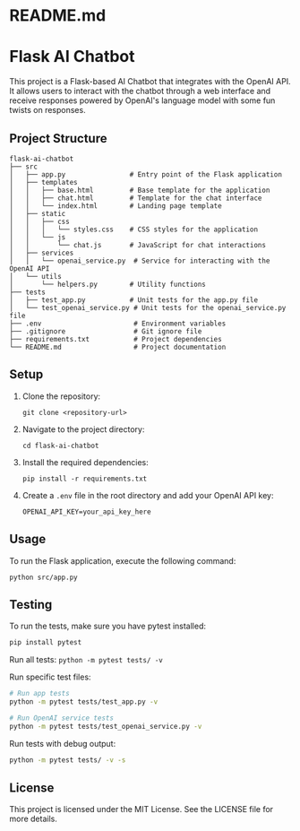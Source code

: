 # README.md

# Flask AI Chatbot

This project is a Flask-based AI Chatbot that integrates with the OpenAI API. It allows users to interact with the chatbot through a web interface and receive responses powered by OpenAI's language model with some fun twists on responses.

## Project Structure

```
flask-ai-chatbot
├── src
│   ├── app.py                # Entry point of the Flask application
│   ├── templates
│   │   ├── base.html         # Base template for the application
│   │   ├── chat.html         # Template for the chat interface
│   │   └── index.html        # Landing page template
│   ├── static
│   │   ├── css
│   │   │   └── styles.css    # CSS styles for the application
│   │   └── js
│   │       └── chat.js       # JavaScript for chat interactions
│   ├── services
│   │   └── openai_service.py  # Service for interacting with the OpenAI API
│   └── utils
│       └── helpers.py        # Utility functions
├── tests
│   ├── test_app.py           # Unit tests for the app.py file
│   └── test_openai_service.py # Unit tests for the openai_service.py file
├── .env                       # Environment variables
├── .gitignore                 # Git ignore file
├── requirements.txt           # Project dependencies
└── README.md                  # Project documentation
```

## Setup

1. Clone the repository:
   ```
   git clone <repository-url>
   ```

2. Navigate to the project directory:
   ```
   cd flask-ai-chatbot
   ```

3. Install the required dependencies:
   ```
   pip install -r requirements.txt
   ```

4. Create a `.env` file in the root directory and add your OpenAI API key:
   ```
   OPENAI_API_KEY=your_api_key_here
   ```

## Usage

To run the Flask application, execute the following command:
```
python src/app.py
```

## Testing

To run the tests, make sure you have pytest installed:

```bash
pip install pytest
```

Run all tests: `python -m pytest tests/ -v`

Run specific test files:

```bash
# Run app tests
python -m pytest tests/test_app.py -v

# Run OpenAI service tests
python -m pytest tests/test_openai_service.py -v
```

Run tests with debug output:
```bash
python -m pytest tests/ -v -s
```

## License

This project is licensed under the MIT License. See the LICENSE file for more details.